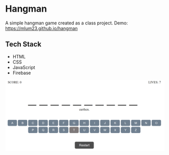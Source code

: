 # Hangman
A simple hangman game created as a class project.
Demo: https://mlum23.github.io/hangman  
  
  
## Tech Stack 
* HTML
* CSS
* JavaScript
* Firebase  
  
  

[![Demo](sample.png)](https://mlum23.github.io/hangman  )

